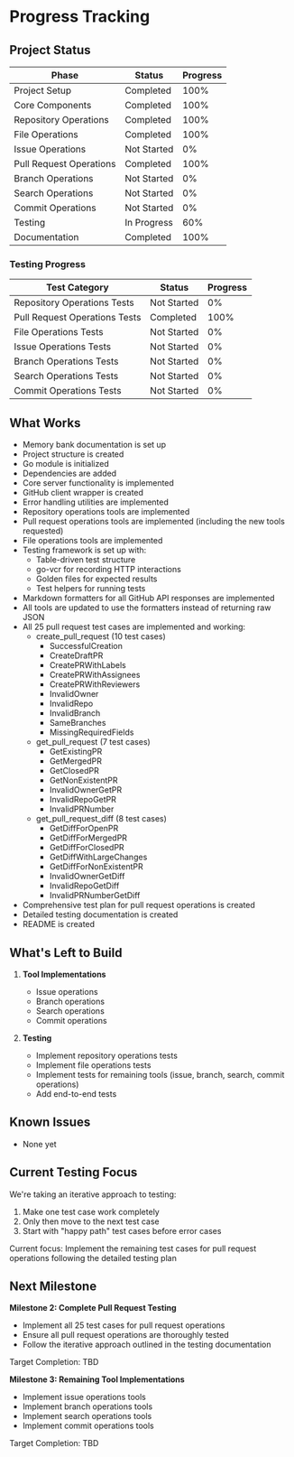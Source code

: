 # Progress Tracking

## Project Status

| Phase | Status | Progress |
|-------|--------|----------|
| Project Setup | Completed | 100% |
| Core Components | Completed | 100% |
| Repository Operations | Completed | 100% |
| File Operations | Completed | 100% |
| Issue Operations | Not Started | 0% |
| Pull Request Operations | Completed | 100% |
| Branch Operations | Not Started | 0% |
| Search Operations | Not Started | 0% |
| Commit Operations | Not Started | 0% |
| Testing | In Progress | 60% |
| Documentation | Completed | 100% |

### Testing Progress

| Test Category | Status | Progress |
|---------------|--------|----------|
| Repository Operations Tests | Not Started | 0% |
| Pull Request Operations Tests | Completed | 100% |
| File Operations Tests | Not Started | 0% |
| Issue Operations Tests | Not Started | 0% |
| Branch Operations Tests | Not Started | 0% |
| Search Operations Tests | Not Started | 0% |
| Commit Operations Tests | Not Started | 0% |

## What Works

- Memory bank documentation is set up
- Project structure is created
- Go module is initialized
- Dependencies are added
- Core server functionality is implemented
- GitHub client wrapper is created
- Error handling utilities are implemented
- Repository operations tools are implemented
- Pull request operations tools are implemented (including the new tools requested)
- File operations tools are implemented
- Testing framework is set up with:
  - Table-driven test structure
  - go-vcr for recording HTTP interactions
  - Golden files for expected results
  - Test helpers for running tests
- Markdown formatters for all GitHub API responses are implemented
- All tools are updated to use the formatters instead of returning raw JSON
- All 25 pull request test cases are implemented and working:
  - create_pull_request (10 test cases)
    - SuccessfulCreation
    - CreateDraftPR
    - CreatePRWithLabels
    - CreatePRWithAssignees
    - CreatePRWithReviewers
    - InvalidOwner
    - InvalidRepo
    - InvalidBranch
    - SameBranches
    - MissingRequiredFields
  - get_pull_request (7 test cases)
    - GetExistingPR
    - GetMergedPR
    - GetClosedPR
    - GetNonExistentPR
    - InvalidOwnerGetPR
    - InvalidRepoGetPR
    - InvalidPRNumber
  - get_pull_request_diff (8 test cases)
    - GetDiffForOpenPR
    - GetDiffForMergedPR
    - GetDiffForClosedPR
    - GetDiffWithLargeChanges
    - GetDiffForNonExistentPR
    - InvalidOwnerGetDiff
    - InvalidRepoGetDiff
    - InvalidPRNumberGetDiff
- Comprehensive test plan for pull request operations is created
- Detailed testing documentation is created
- README is created

## What's Left to Build

1. **Tool Implementations**
   - Issue operations
   - Branch operations
   - Search operations
   - Commit operations

2. **Testing**
   - Implement repository operations tests
   - Implement file operations tests
   - Implement tests for remaining tools (issue, branch, search, commit operations)
   - Add end-to-end tests

## Known Issues

- None yet

## Current Testing Focus

We're taking an iterative approach to testing:
1. Make one test case work completely
2. Only then move to the next test case
3. Start with "happy path" test cases before error cases

Current focus: Implement the remaining test cases for pull request operations following the detailed testing plan

## Next Milestone

**Milestone 2: Complete Pull Request Testing**
- Implement all 25 test cases for pull request operations
- Ensure all pull request operations are thoroughly tested
- Follow the iterative approach outlined in the testing documentation

Target Completion: TBD

**Milestone 3: Remaining Tool Implementations**
- Implement issue operations tools
- Implement branch operations tools
- Implement search operations tools
- Implement commit operations tools

Target Completion: TBD
